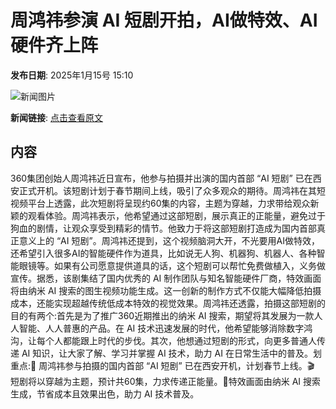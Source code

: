 # ​周鸿祎参演 AI 短剧开拍，AI做特效、AI硬件齐上阵

**发布日期**: 2025年1月15号 15:10

![新闻图片](https://upload.chinaz.com/2025/0115/6387255064531293001067218.png)

**新闻链接**: [点击查看原文](https://www.aibase.com/zh/news/14740)

## 内容

360集团创始人周鸿祎近日宣布，他参与拍摄并出演的国内首部 “AI 短剧” 已在西安正式开机。该短剧计划于春节期间上线，吸引了众多观众的期待。周鸿祎在其短视频平台上透露，此次短剧将呈现约60集的内容，主题为穿越，力求带给观众新颖的观看体验。周鸿祎表示，他希望通过这部短剧，展示真正的正能量，避免过于狗血的剧情，让观众享受到精彩的情节。他致力于将这部短剧打造成为国内首部真正意义上的 “AI 短剧”。周鸿祎还提到，这个视频脑洞大开，不光要用AI做特效，还希望引入很多AI的智能硬件作为道具，比如说无人狗、机器狗、机器人、各种智能眼镜等。如果有公司愿意提供道具的话，这个短剧可以帮忙免费做植入，义务做宣传。据悉，该剧集结了国内优秀的 AI 制作团队与知名智能硬件厂商，特效画面将由纳米 AI 搜索的图生视频功能生成。这一创新的制作方式不仅能大幅降低拍摄成本，还能实现超越传统低成本特效的视觉效果。周鸿祎还透露，拍摄这部短剧的目的有两个:首先是为了推广360近期推出的纳米 AI 搜索，期望将其发展为一款人人智能、人人普惠的产品。在 AI 技术迅速发展的时代，他希望能够消除数字鸿沟，让每个人都能跟上时代的步伐。其次，他想通过短剧的形式，向更多普通人传递 AI 知识，让大家了解、学习并掌握 AI 技术，助力 AI 在日常生活中的普及。划重点:🌟 周鸿祎参与拍摄的国内首部 “AI 短剧” 已在西安开机，计划春节上线。🎬 短剧将以穿越为主题，预计共60集，力求传递正能量。🤖特效画面由纳米 AI 搜索生成，节省成本且效果出色，助力 AI 技术普及。
